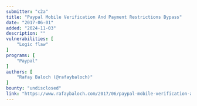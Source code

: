 ```yaml
---
submitter: "c2a"
title: "Paypal Mobile Verification And Payment Restrictions Bypass"
date: "2017-06-01"
added: "2024-11-03"
description: ""
vulnerabilities: [
    "Logic flaw"
]
programs: [
    "Paypal"
]
authors: [
    "Rafay Baloch (@rafaybaloch)"
]
bounty: "undisclosed"
link: "https://www.rafaybaloch.com/2017/06/paypal-mobile-verification-and-payment.html"
---
```




